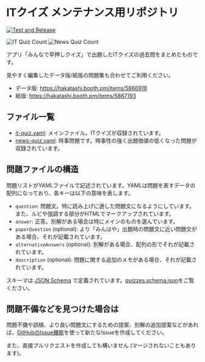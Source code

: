 # ITクイズ メンテナンス用リポジトリ

[![Test and Release](https://github.com/hakatashi/it-quiz/actions/workflows/release.yaml/badge.svg?branch=main&event=push)](https://github.com/hakatashi/it-quiz/actions/workflows/release.yaml)

![IT Quiz Count](https://img.shields.io/endpoint?url=https://gist.githubusercontent.com/hakatashi/aa01f1504a83ba2df07c92c6550d2f42/raw/it-quiz-count.json)
![News Quiz Count](https://img.shields.io/endpoint?url=https://gist.githubusercontent.com/hakatashi/aa01f1504a83ba2df07c92c6550d2f42/raw/news-quiz-count.json)

アプリ「みんなで早押しクイズ」で出題したITクイズの過去問をまとめたものです。

見やすく編集したデータ版/紙版の問題集も合わせてご利用ください。

- データ版: https://hakatashi.booth.pm/items/5866918
- 紙版: https://hakatashi.booth.pm/items/5867193

## ファイル一覧

- [it-quiz.yaml](it-quiz.yaml): メインファイル。ITクイズが収録されています。
- [news-quiz.yaml](news-quiz.yaml): 時事問題です。時事性の強く出題価値の低くなった問題が収録されています。

## 問題ファイルの構造

問題リストがYAMLファイルで記述されています。YAMLは問題を表すデータの配列になっており、各キーは以下の意味を表します。

- `question`: 問題文。特に読み上げに適した問題文になるようにしています。また、ルビや強調する部分がHTMLでマークアップされています。
- `answer`: 正答。別解がある場合は特にメインのものを選んでいます。
- `paperQuestion` (optional): より「みんはや」出題時の問題文に近い問題文がある場合、それが記載されています。
- `alternativeAnswers` (optional): 別解がある場合、配列の形でそれが記載されています。
- `description` (optional): 問題に関する追加のメモがある場合、それが記載されています。

スキーマは [JSON Schema](https://json-schema.org/) で定義されています。[quizzes.schema.json](quizzes.schema.json)をご覧ください。

## 問題不備などを見つけた場合は

問題不備や誤植、より良い問題文にするための提案、別解の追加提案などがあれば、[GitHubのIssue機能](https://github.com/hakatashi/it-quiz/issues/new/choose)を使って新たなIssueを作成してください。

また、直接プルリクエストを作成しても構いません (マージされないこともあります)。
